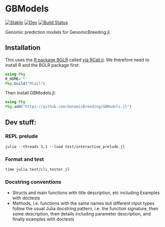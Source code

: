# GBModels

[![Stable](https://img.shields.io/badge/docs-stable-blue.svg)](https://GenomicBreeding.github.io/GBModels.jl/stable/)
[![Dev](https://img.shields.io/badge/docs-dev-blue.svg)](https://GenomicBreeding.github.io/GBModels.jl/dev/)
[![Build Status](https://github.com/GenomicBreeding/GBModels.jl/actions/workflows/CI.yml/badge.svg?branch=main)](https://github.com/GenomicBreeding/GBModels.jl/actions/workflows/CI.yml?query=branch%3Amain)

Genomic prediction models for GenomicBreeding.jl.

## Installation

This uses the [R package BGLR](https://github.com/gdlc/BGLR-R) called [via RCall.jl](https://github.com/JuliaInterop/RCall.jl). We therefore need to install R and the BGLR package first:

```julia
using Pkg
R_HOME='*'
Pkg.build("RCall")
```

Then install GBModels.jl:

```julia
using Pkg
Pkg.add("https://github.com/GenomicBreeding/GBModels.jl")
```

## Dev stuff:

### REPL prelude

```shell
julia --threads 3,1 --load test/interactive_prelude.jl
```

### Format and test

```shell
time julia test/cli_tester.jl
```

### Docstring conventions

- Structs and main functions with title description, etc including Examples with doctests
- Methods, i.e. functions with the same names but different input types follow the usual Julia docstring pattern, i.e. the function signature, then some description, then details including parameter description, and finally examples with doctests